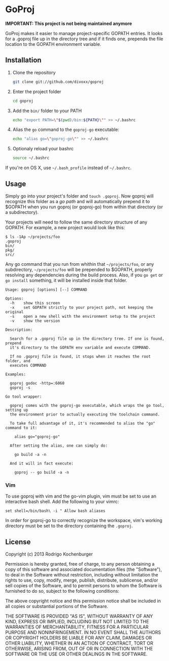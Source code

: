 GoProj
======

**IMPORTANT: This project is not being maintained anymore**

GoProj makes it easier to manage project-specific GOPATH entries. It looks for a .goproj
file up in the directory tree and if it finds one, prepends the file location to the GOPATH
environment variable.

Installation
------------


1. Clone the repository

   ```bash
   git clone git://github.com/divoxx/goproj
   ```

3. Enter the project folder

   ```bash
   cd goproj
   ```

2. Add the `bin/` folder to your PATH

   ```bash
   echo "export PATH=\"$(pwd)/bin:${PATH}\"" >> ~/.bashrc
   ```

3. Alias the `go` command to the `goproj-go` executable:

   ```bash
   echo "alias go=\"goproj-go\"" >> ~/.bashrc
   ```

4. Optionaly reload your bashrc

   ```bash
   source ~/.bashrc
   ```
   
If you're on OS X, use `~/.bash_profile` instead of `~/.bashrc`.

Usage
-----

Simply go into your project's folder and `touch .goproj`. Now goproj will recognize this folder
as a _go path_ and will automatically prepend it to $GOPATH when you run goproj (or goproj-go) from
within that directory (or a subdirectory).

Your projects will need to follow the same directory structure of any GOPATH. For example, a new project
would look like this:

```
$ ls -1Ap ~/projects/foo
.goproj
bin/
pkg/
src/
```

Any go command that you run from whithin that `~/projects/foo`, or any subdirectory, `~/projects/foo` will
be prepended to $GOPATH, properly resolving any dependencies during the build process. Also, if you `go get` 
or `go install` something, it will be installed inside that folder.

```
Usage: goproj [options] [--] COMMAND

Options:
  -h    show this screen
  -x    set GOPATH strictly to your project path, not keeping the original
  -s    open a new shell with the environment setup to the project
  -v    show the version

Description:

  Search for a .goproj file up in the directory tree. If one is found, prepend
  it's directory to the GOPATH env variable and execute COMMAND.

  If no .goproj file is found, it stops when it reaches the root folder, and
  executes COMMAND

Examples:

  goproj godoc -http=:6060
  goproj -s

Go tool wrapper:

  goproj comes with the goproj-go executable, which wraps the go tool, setting up
  the environment prior to actually executing the toolchain command.

  To take full advantage of it, it's recommended to alias the "go" command to it:

    alias go="goproj-go"

  After setting the alias, one can simply do:

    go build -a -n

  And it will in fact execute:

    goproj -- go build -a -n
```

### Vim

To use goproj with vim and the go-vim plugin, vim must be set to use an interactive bash shell. Add the following to your vimrc:

```
set shell=/bin/bash\ -i " Allow bash aliases
```

In order for goproj-go to correctly recognize the workspace, vim's working directory must be set to the directory containing the ```.goproj```.

License
-------

Copyright (c) 2013 Rodrigo Kochenburger <divoxx at gmail dot com>

Permission is hereby granted, free of charge, to any person obtaining a copy of this software and associated documentation files (the "Software"), to deal in the Software without restriction, including without limitation the rights to use, copy, modify, merge, publish, distribute, sublicense, and/or sell copies of the Software, and to permit persons to whom the Software is furnished to do so, subject to the following conditions:

The above copyright notice and this permission notice shall be included in all copies or substantial portions of the Software.

THE SOFTWARE IS PROVIDED "AS IS", WITHOUT WARRANTY OF ANY KIND, EXPRESS OR IMPLIED, INCLUDING BUT NOT LIMITED TO THE WARRANTIES OF MERCHANTABILITY, FITNESS FOR A PARTICULAR PURPOSE AND NONINFRINGEMENT. IN NO EVENT SHALL THE AUTHORS OR COPYRIGHT HOLDERS BE LIABLE FOR ANY CLAIM, DAMAGES OR OTHER LIABILITY, WHETHER IN AN ACTION OF CONTRACT, TORT OR OTHERWISE, ARISING FROM, OUT OF OR IN CONNECTION WITH THE SOFTWARE OR THE USE OR OTHER DEALINGS IN THE SOFTWARE.
